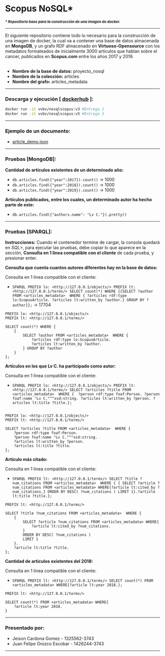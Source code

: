 # Scopus NoSQL*
_<strong><small>* Repositorio base para la construcción de una imagen de docker.</small></strong>_  
<hr>
El siguiente repositorio contiene todo lo necesario para la construcción de una imagen de docker, la cual va a contener una base de datos almacenada en <strong>MongoDB</strong>, y un grafo RDF almacenado en <strong>Virtuoso-Opensource</strong> con los metadatos formateados de inicialmente 3000 artículos que hablan sobre el cancer, publicados en <strong>Scopus.com</strong> entre los años 2017 y 2019. 
<br>
<br>  

- <strong>Nombre de la base de datos:</strong> proyecto_nosql  
- <strong>Nombre de la colección:</strong> articles  
- <strong>Nombre del grafo:</strong> articles_metadata  
<hr>

###  Descarga y ejecución [ <a href="https://hub.docker.com/r/vvbv/nosqlscopus">dockerhub</a> ]:

```bash
docker run -it vvbv/nosqlscopus:v3 #Entrega 1
docker run -it vvbv/nosqlscopus:v5 #Entrega 3
```
<hr>  

### Ejemplo de un documento:

- <a href="https://github.com/vvbv/Scopus-NoSQL/blob/master/article_demo.json"> article_demo.json</a>

<hr>

### Pruebas [MongoDB]:

**Cantidad de artículos existentes de un determinado año:**  

- ```db.articles.find({"year":2017}).count()``` → 1000
- ```db.articles.find({"year":2018}).count()``` → 1000
- ```db.articles.find({"year":2019}).count()``` → 1000

**Artículos publicados, entre los cuales, un determinado autor ha hecho parte de este:**    

- ```db.articles.find({"authors.name": "Lv C."}).pretty()```

<hr>

### Pruebas [SPARQL]:

**Instrucciones:** Cuando el contenedor termine de cargar, la consola quedará en *SQL>*, para ejecutar las pruebas, debe copiar lo que aparece en la sección, **Consulta en 1 linea compatible con el cliente** de cada prueba, y presionar enter.

**Consulta que cuenta <strong>cuantos autores diferentes hay</strong> en la base de datos:**   

Consulta en 1 linea compatible con el cliente:   
- ```SPARQL PREFIX lo: <http://127.0.0.1/objects/> PREFIX lt: <http://127.0.0.1/terms/> SELECT count(*) WHERE {{SELECT ?author FROM <articles_metadata>  WHERE { ?articles rdf:type lo:ScopusArticle. ?articles lt:written_by ?author.} GROUP BY ?author}};```  → 17704

```sparql
PREFIX lo: <http://127.0.0.1/objects/> 
PREFIX lt: <http://127.0.0.1/terms/> 

SELECT count(*) WHERE {
    {
        SELECT ?author FROM <articles_metadata>  WHERE { 
            ?articles rdf:type lo:ScopusArticle.
            ?articles lt:written_by ?author.
        } GROUP BY ?author
    }
};
```

**Artículos en los que <strong>Lv C.</strong> ha participado como autor:**  

Consulta en 1 linea compatible con el cliente:   
- ```SPARQL PREFIX lo: <http://127.0.0.1/objects/> PREFIX lt: <http://127.0.0.1/terms/> SELECT ?articles ?title FROM <articles_metadata>  WHERE {  ?person rdf:type foaf:Person. ?person foaf:name "Lv C."^^xsd:string. ?articles lt:written_by ?person. ?articles lt:title ?title.};```  

```sparql

PREFIX lo: <http://127.0.0.1/objects/> 
PREFIX lt: <http://127.0.0.1/terms/> 

SELECT ?articles ?title FROM <articles_metadata>  WHERE { 
    ?person rdf:type foaf:Person.
    ?person foaf:name "Lv C."^^xsd:string.
    ?articles lt:written_by ?person.
    ?articles lt:title ?title.
};
```

**Artículo más citado:**   

Consulta en 1 linea compatible con el cliente:  
- ```SPARQL PREFIX lt: <http://127.0.0.1/terms/> SELECT ?title ?num_citations FROM <articles_metadata>  WHERE { { SELECT ?article ?num_citations FROM <articles_metadata> WHERE{?article lt:cited_by ?num_citations.} ORDER BY DESC( ?num_citations ) LIMIT 1}.?article lt:title ?title.};```

```sparql
PREFIX lt: <http://127.0.0.1/terms/>

SELECT ?title ?num_citations FROM <articles_metadata>  WHERE {
    {
        SELECT ?article ?num_citations FROM <articles_metadata> WHERE{
            ?article lt:cited_by ?num_citations.
        } 
        ORDER BY DESC( ?num_citations )
        LIMIT 1
    }.
    ?article lt:title ?title.
}; 
```

**Cantidad de artículos existentes del 2018:**  

Consulta en 1 linea compatible con el cliente:  
- ```SPARQL PREFIX lt: <http://127.0.0.1/terms/> SELECT count(*) FROM <articles_metadata> WHERE{?article lt:year 2018.};```

```sparql
PREFIX lt: <http://127.0.0.1/terms/>

SELECT count(*) FROM <articles_metadata> WHERE{
    ?article lt:year 2018.
} 
```

<hr>

### Presentado por:
- Jeison Cardona Gomez - 1325562-3743
- Juan Felipe Orozco Escobar - 1426244-3743
<hr>
